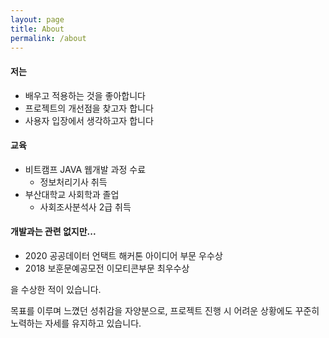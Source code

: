 ```yaml
---
layout: page
title: About
permalink: /about
---
```


#### 저는

- 배우고 적용하는 것을 좋아합니다
- 프로젝트의 개선점을 찾고자 합니다
- 사용자 입장에서 생각하고자 합니다

#### 교육

- 비트캠프 JAVA 웹개발 과정 수료
  - 정보처리기사 취득
- 부산대학교 사회학과 졸업
  - 사회조사분석사 2급 취득

#### 개발과는 관련 없지만...

- 2020 공공데이터 언택트 해커톤 아이디어 부문 우수상
- 2018 보훈문예공모전 이모티콘부문 최우수상

을 수상한 적이 있습니다.

목표를 이루며 느꼈던 성취감을 자양분으로, 프로젝트 진행 시 어려운 상황에도 꾸준히 노력하는 자세를 유지하고 있습니다.
